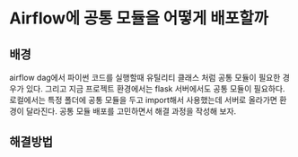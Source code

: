 # Airflow에 공통 모듈을 어떻게 배포할까

## 배경

airflow dag에서 파이썬 코드를 실행할때 유틸리티 클래스 처럼 공통 모듈이 필요한 경우가 있다. 그리고 지금 프로젝트 환경에서는 flask 서버에서도 공통 모듈이 필요하다. 로컬에서는 특정 폴더에 공통 모듈을 두고 import해서 사용했는데 서버로 올라가면 환경이 달라진다. 공통 모듈 배포를 고민하면서 해결 과정을 작성해 보자.

## 해결방법
